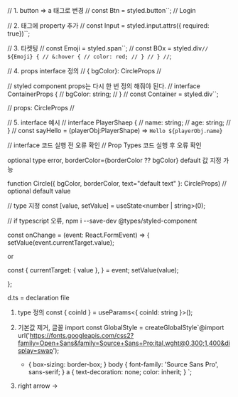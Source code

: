 // 1. button => a 태그로 변경
// const Btn = styled.button``;
// <Btn as="a" href="/">Login</Btn>

// 2. 태그에 property 추가
// const Input = styled.input.attrs({ required: true})``;

// 3. 타켓팅
// const Emoji = styled.span``; // const BOx = styled.div`
// ${Emoji} {
// &:hover {
// color: red;
// }
// }
// `;

// 4. props interface 정의
// { bgColor}: CircleProps
// <Container bgColor={bgColor} />

// styled component props는 다시 한 번 정의 해줘야 된다.
// interface ContainerProps {
// bgColor: string;
// }
// const Container = styled.div<ContainerProps>``;

// props: CircleProps
// <Container bgColor={props.bgColor} />

// 5. interface 예시
// interface PlayerShaep {
// name: string;
// age: string;
// }
// const sayHello = (playerObj:PlayerShape) => `Hello ${playerObj.name}`

// interface 코드 실행 전 오류 확인
// Prop Types 코드 실행 후 오류 확인

optional type error, borderColor={borderColor ?? bgColor} default 값 지정 가능

function Circle({ bgColor, borderColor, text="default text" }: CircleProps)
// optional default value

// type 지정
const [value, setValue] = useState<number | string>(0);

// if typescript 오류, npm i --save-dev @types/styled-component

const onChange = (event: React.FormEvent<HTMLInputElement>) => {
setValue(event.currentTarget.value);

or

const {
currentTarget: { value },
} = event;
setValue(value);

};

d.ts = declaration file

1. type 정의
   const { coinId } = useParams<{ coinId: string }>();

1. 기본값 제거, 글꼴 import
   const GlobalStyle = createGlobalStyle`@import url('https://fonts.googleapis.com/css2?family=Open+Sans&family=Source+Sans+Pro:ital,wght@0,300;1,400&display=swap');

   - {
     box-sizing: border-box;
     }
     body {
     font-family: 'Source Sans Pro', sans-serif;
     }
     a {
     text-decoration: none;
     color: inherit;
     }
     `;

1. right arrow
   &rarr;
